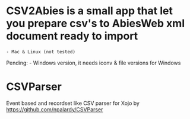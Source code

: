 # CSV2Abies is a small app that let you prepare csv's to AbiesWeb xml document ready to import
    - Mac & Linux (not tested)

Pending:
    - Windows version, it needs iconv & file versions for Windows



# CSVParser
Event based and recordset like CSV parser for Xojo by <https://github.com/npalardy/CSVParser>
